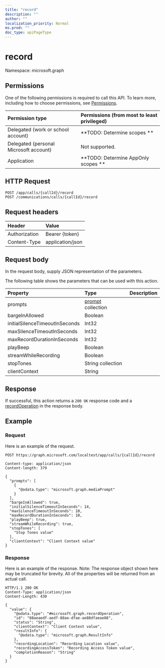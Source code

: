 ```yaml
---
title: "record"
description: ""
author: ""
localization_priority: Normal
ms.prod: ""
doc_type: apiPageType
---
```


# record

Namespace: microsoft.graph



## Permissions
One of the following permissions is required to call this API. To learn more, including how to choose permissions, see [Permissions](/concepts/permissions-reference.md).

|Permission type|Permissions (from most to least privileged)|
|:---|:---|
|Delegated (work or school account)|**TODO: Determine scopes **|
|Delegated (personal Microsoft account)|Not supported.|
|Application|**TODO: Determine AppOnly scopes **|

## HTTP Request
<!-- {
  "blockType": "ignored"
}
-->
``` http
POST /app/calls/{callId}/record
POST /communications/calls/{callId}/record
```

## Request headers
|Header|Value|
|:---|:---|
|Authorization|Bearer {token}|
|Content-Type|application/json|

## Request body
In the request body, supply JSON representation of the parameters.

The following table shows the parameters that can be used with this action.

|Property|Type|Description|
|:---|:---|:---|
|prompts|[prompt](../resources/prompt.md) collection||
|bargeInAllowed|Boolean||
|initialSilenceTimeoutInSeconds|Int32||
|maxSilenceTimeoutInSeconds|Int32||
|maxRecordDurationInSeconds|Int32||
|playBeep|Boolean||
|streamWhileRecording|Boolean||
|stopTones|String collection||
|clientContext|String||



## Response
If successful, this action returns a `200 OK` response code and a [recordOperation](../resources/recordoperation.md) in the response body.

## Example

### Request
Here is an example of the request.
<!-- {
  "blockType": "request",
  "name": "call_record"
}
-->
``` http
POST https://graph.microsoft.com/localtest/app/calls/{callId}/record

Content-type: application/json
Content-length: 379

{
  "prompts": [
    {
      "@odata.type": "microsoft.graph.mediaPrompt"
    }
  ],
  "bargeInAllowed": true,
  "initialSilenceTimeoutInSeconds": 14,
  "maxSilenceTimeoutInSeconds": 10,
  "maxRecordDurationInSeconds": 10,
  "playBeep": true,
  "streamWhileRecording": true,
  "stopTones": [
    "Stop Tones value"
  ],
  "clientContext": "Client Context value"
}
```

### Response
Here is an example of the response. Note: The response object shown here may be truncated for brevity. All of the properties will be returned from an actual call.
<!-- {
  "blockType": "response",
  "truncated": true,
  "@odata.type": "microsoft.graph.recordoperation"
}
-->
``` http
HTTP/1.1 200 OK
Content-Type: application/json
Content-Length: 430

{
  "value": {
    "@odata.type": "#microsoft.graph.recordOperation",
    "id": "88aeaedf-aedf-88ae-dfae-ae88dfaeae88",
    "status": "String",
    "clientContext": "Client Context value",
    "resultInfo": {
      "@odata.type": "microsoft.graph.ResultInfo"
    },
    "recordingLocation": "Recording Location value",
    "recordingAccessToken": "Recording Access Token value",
    "completionReason": "String"
  }
}
```

